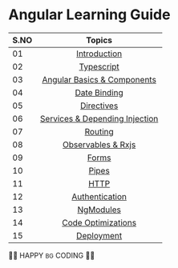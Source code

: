 # Angular Learning Guide

| S.NO |                                                                       Topics                                                                        |
| ----- | :-------------------------------------------------------------------------------------------------------------------------------------------------: |
| 01    |                                                             [Introduction](./01_Getting_Started/getting_started.md)                                                             |
| 02    |                                                             [Typescript](./02_TypeScript/typescript.md)
| 03    |                                                             [Angular Basics & Components]()|
| 04    |                                                             [Date Binding]()|
| 05    |                                                             [Directives]()|
| 06    |                                                             [Services & Depending Injection]()|
| 07    |                                                             [Routing]()|
| 08    |                                                             [Observables & Rxjs]()|
| 09    |                                                             [Forms]()|
| 10    |                                                             [Pipes]()|
| 11    |                                                             [HTTP]()|
| 12    |                                                             [Authentication]()|
| 13    |                                                             [NgModules]()|
| 14    |                                                             [Code Optimizations]()|
| 15    |                                                             [Deployment]()|




👨‍💻 HAPPY <small>BG</small> CODING 👨‍💻
 